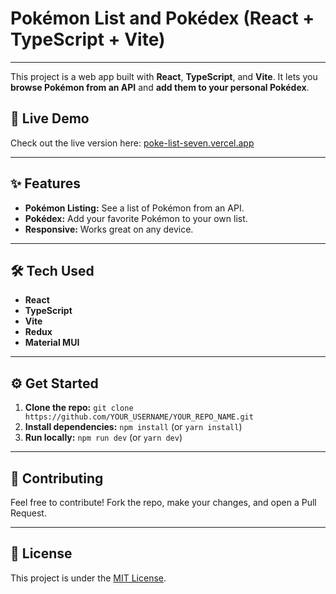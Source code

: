 # Pokémon List and Pokédex (React + TypeScript + Vite)

---

This project is a web app built with **React**, **TypeScript**, and **Vite**. It lets you **browse Pokémon from an API** and **add them to your personal Pokédex**.

## 🚀 Live Demo

Check out the live version here: [poke-list-seven.vercel.app](https://poke-list-seven.vercel.app)

---

## ✨ Features

* **Pokémon Listing:** See a list of Pokémon from an API.
* **Pokédex:** Add your favorite Pokémon to your own list.
* **Responsive:** Works great on any device.

---

## 🛠️ Tech Used

* **React**
* **TypeScript**
* **Vite**
* **Redux**
* **Material MUI**

---

## ⚙️ Get Started

1.  **Clone the repo:** `git clone https://github.com/YOUR_USERNAME/YOUR_REPO_NAME.git`
2.  **Install dependencies:** `npm install` (or `yarn install`)
3.  **Run locally:** `npm run dev` (or `yarn dev`)

---

## 🤝 Contributing

Feel free to contribute! Fork the repo, make your changes, and open a Pull Request.

---

## 📄 License

This project is under the [MIT License](https://opensource.org/licenses/MIT).
